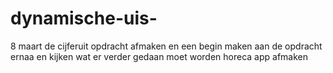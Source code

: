 # dynamische-uis-
8 maart de cijferuit opdracht afmaken en een begin maken aan de opdracht ernaa en kijken wat er verder gedaan moet worden
horeca app afmaken
